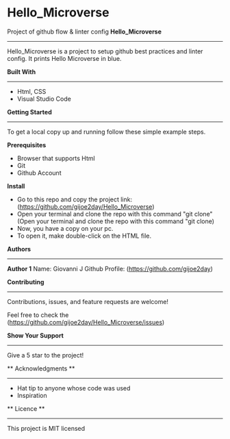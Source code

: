 # Hello_Microverse

Project of github flow &amp; linter config
**Hello_Microverse**

---

Hello_Microverse is a project to setup github best practices and linter config. It prints Hello Microverse in blue.

**Built With**

---

- Html, CSS
- Visual Studio Code

**Getting Started**

---

To get a local copy up and running follow these simple example steps.

**Prerequisites**

- Browser that supports Html
- Git
- Github Account

**Install**

- Go to this repo and copy the project link: (https://github.com/gijoe2day/Hello_Microverse)
- Open your terminal and clone the repo with this command "git clone" (Open your terminal and clone the repo with this command "git clone)
- Now, you have a copy on your pc.
- To open it, make double-click on the HTML file.

**Authors**

---

**Author 1**
Name: Giovanni J
Github Profile: (https://github.com/gijoe2day)

**Contributing**

---

Contributions, issues, and feature requests are welcome!

Feel free to check the (https://github.com/gijoe2day/Hello_Microverse/issues)

**Show Your Support**

---

Give a 5 star to the project!

** Acknowledgments **

---

- Hat tip to anyone whose code was used
- Inspiration

** Licence **

---

This project is MIT licensed

